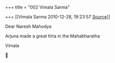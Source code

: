 +++
title = "002 Vimala Sarma"

+++
[[Vimala Sarma	2010-12-28, 19:23:57 [Source](https://groups.google.com/g/samskrita/c/MIhfLoqHsLw)]]



Dear Naresh Mahodya

Arjuna made a great tIrta in the Mahabharatha

Vimala



